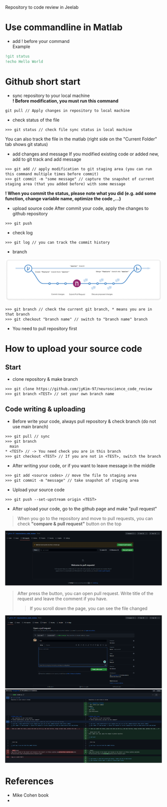 Repository to code review in Jeelab

# Use commandline in Matlab
- add ! before your command  
Example
```MATLAB
!git status
!echo Hello World
```

# Github short start
- sync repository to your local machine  
**! Before modification, you must run this command**
```
git pull // Apply changes in repository to local machine
```

- check status of the file
```
>>> git status // check file sync status in local machine
```
You can also track the file in the matlab (right side on the "Current Folder" tab shows git status)

- add changes and message
If you modified existing code or added new, add to git track and add message
```
>>> git add // apply modification to git staging area (you can run this command multiple times before commit)
>>> git commit -m "some message" // capture the snapshot of current staging area (that you added before) with some message
```
**! When you commit the status, please note what you did (e.g. add some function, change variable name, optimize the code ,...)**

- upload source code
After commit your code, apply the changes to github repository
```
>>> git push
```

- check log
```
>>> git log // you can track the commit history
```

- branch  
<img title="concept of the branch" alt="concept of the branch" src="https://github.com/jyKim-97/neuroscience_code_review/blob/main/readme_pngs/github_branch_flowchart.png">

```
>>> git branch // check the current git branch, * means you are in that branch
>>> git checkout "branch name" // switch to "branch name" branch
```

- You need to pull repository first

# How to upload your source code
## Start
- clone repository & make branch
```
>>> git clone https://github.com/jyKim-97/neuroscience_code_review
>>> git branch <TEST> // set your own branch name
```

## Code writing & uploading
- Before write your code, always pull repository & check branch (do not use main branch)
```
>>> git pull // sync
>>> git branch
  main
* <TEST> // -> You need check you are in this branch
>>> git checkout <TEST> // If you are not in <TEST>, switch the branch
```
- After writing your code, or if you want to leave message in the middle
```
>>> git add <source codes> // move the file to staging area
>>> git commit -m "message" // take snapshot of staging area
```
- Upload your source code
```
>>> git push --set-upstream origin <TEST>
```
- After upload your code, go to the github page and make "pull request"  
> When you go to the repository and move to pull requests, you can check **"compare & pull request"** button on the top
<img title="pull request" alt="pull request" src="https://github.com/jyKim-97/neuroscience_code_review/blob/main/readme_pngs/github_pull.png">

> After press the button, you can open pull request. Write title of the request and leave the comment if you have.
>  > If you scroll down the page, you can see the file changed  

<img title="open request1" alt="open request1" src="https://github.com/jyKim-97/neuroscience_code_review/blob/main/readme_pngs/pull_req1.png">
<img title="scrolling" alt="open request2" src="https://github.com/jyKim-97/neuroscience_code_review/blob/main/readme_pngs/pull_req2.png">


# References
- Mike Cohen book
- 
